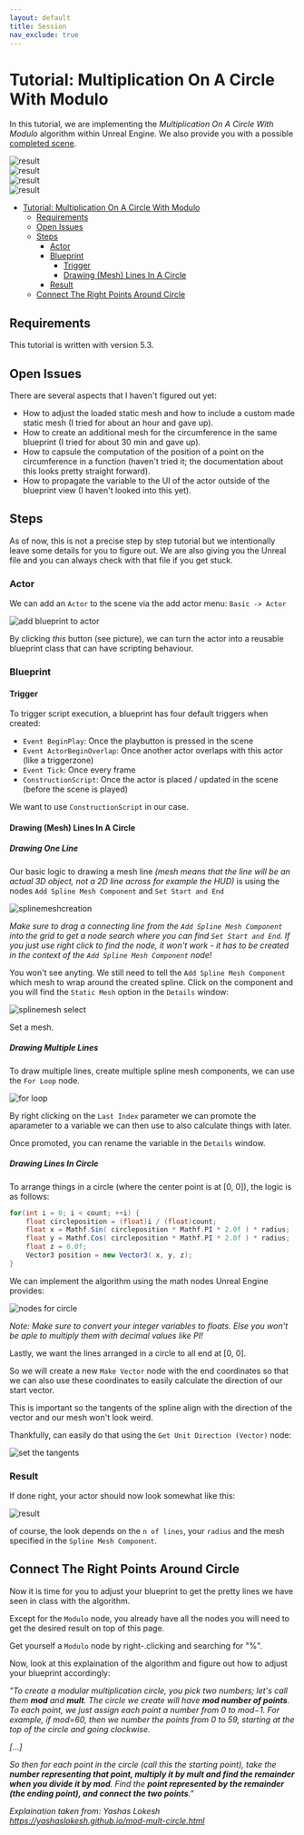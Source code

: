 ```yaml
---
layout: default
title: Session
nav_exclude: true
---
```



# Tutorial: Multiplication On A Circle With Modulo

In this tutorial, we are implementing the *Multiplication On A Circle With Modulo* algorithm within Unreal Engine. We also provide you with a possible [completed scene](https://github.com/ctechfilmuniversity/lecture_ss24_procedural_generation_and_simulation/blob/main/docs/01_sessions/01/pgs_t1_multicircle/pgs_t1_multicircle.zip).

![result](./img/pgs_t1_multicircle_01.png)  
![result](./img/pgs_t1_multicircle_02.png)  
![result](./img/pgs_t1_multicircle_03.png)  
![result](./img/pgs_t1_multicircle_04.png)  

* [Tutorial: Multiplication On A Circle With Modulo](#tutorial-multiplication-on-a-circle-with-modulo)
    * [Requirements](#requirements)
    * [Open Issues](#open-issues)
    * [Steps](#steps)
        * [Actor](#actor)
        * [Blueprint](#blueprint)
            * [Trigger](#trigger)
            * [Drawing (Mesh) Lines In A Circle](#drawing-mesh-lines-in-a-circle)
        * [Result](#result)
    * [Connect The Right Points Around Circle](#connect-the-right-points-around-circle)


## Requirements

This tutorial is written with version 5.3.

## Open Issues

There are several aspects that I haven't figured out yet:

- How to adjust the loaded static mesh and how to include a custom made static mesh (I tried for about an hour and gave up).
- How to create an additional mesh for the circumference in the same blueprint (I tried for about 30 min and gave up).
- How to capsule the computation of the position of a point on the circumference in a function (haven't tried it; the documentation about this looks pretty straight forward).
- How to propagate the variable to the UI of the actor outside of the blueprint view (I haven't looked into this yet).

## Steps

As of now, this is not a precise step by step tutorial but we intentionally leave some details for you to figure out. We are also giving you the Unreal file and you can always check with that file if you get stuck. 

### Actor

We can add an `Actor` to the scene via the add actor menu: `Basic -> Actor`

![add blueprint to actor](./img/actor_blueprint.PNG)

By clicking _this_ button (see picture), we can turn the actor into a reusable blueprint class that can have scripting behaviour.

### Blueprint

#### Trigger

To trigger script execution, a blueprint has four default triggers when created:
- `Event BeginPlay`: Once the playbutton is pressed in the scene
- `Event ActorBeginOverlap`: Once another actor overlaps with this actor (like a triggerzone)
- `Event Tick`: Once every frame
- `ConstructionScript`: Once the actor is placed / updated in the scene (before the scene is played)

We want to use `ConstructionScript` in our case.

#### Drawing (Mesh) Lines In A Circle

##### Drawing One Line

Our basic logic to drawing a mesh line _(mesh means that the line will be an actual 3D object, not a 2D line across for example the HUD)_ is using the nodes `Add Spline Mesh Component` and `Set Start and End`


![splinemeshcreation](./img/splinemeshcreation.PNG)

_Make sure to drag a connecting line from the `Add Spline Mesh Component` into the grid to get a node search where you can find `Set Start and End`. If you just use right click to find the node, it won't work - it has to be created in the context of the `Add Spline Mesh Component` node!_

You won't see anyting. We still need to tell the `Add Spline Mesh Component` which mesh to wrap around the created spline. Click on the component and you will find the `Static Mesh` option in the `Details` window:

![splinemesh select](./img/splinemeshselect.PNG)

Set a mesh.

##### Drawing Multiple Lines

To draw multiple lines, create multiple spline mesh components, we can use the `For Loop` node.

![for loop](./img/forLoop.PNG)

By right clicking on the `Last Index` parameter we can promote the aparameter to a variable we can then use to also calculate things with later.

Once promoted, you can rename the variable in the `Details` window.

##### Drawing Lines In Circle

To arrange things in a circle (where the center point is at [0, 0]), the logic is as follows:
``` c#
for(int i = 0; i < count; ++i) {
    float circleposition = (float)i / (float)count;
    float x = Mathf.Sin( circleposition * Mathf.PI * 2.0f ) * radius;
    float y = Mathf.Cos( circleposition * Mathf.PI * 2.0f ) * radius;
    float z = 0.0f;
    Vector3 position = new Vector3( x, y, z);
}
```

We can implement the algorithm using the math nodes Unreal Engine provides: 

![nodes for circle](./img/circlenodes.PNG)

_Note: Make sure to convert your integer variables to floats. Else you won't be aple to multiply them with decimal values like PI!_

Lastly, we want the lines arranged in a circle to all end at [0, 0].

So we will create a new `Make Vector` node with the end coordinates so that we can also use these coordinates to easily calculate the direction of our start vector.

This is important so the tangents of the spline align with the direction of the vector and our mesh won't look weird.

Thankfully, can easily do that using the `Get Unit Direction (Vector)` node:

![set the tangents](./img/tangents.PNG)

### Result

If done right, your actor should now look somewhat like this:

![result](./img/result.PNG)

of course, the look depends on the `n of lines`, your `radius` and the mesh specified in the `Spline Mesh Component`.


## Connect The Right Points Around Circle

Now it is time for you to adjust your blueprint to get the pretty lines we have seen in class with the algorithm. 

Except for the `Modulo` node, you already have all the nodes you will need to get the desired result on top of this page.

Get yourself a `Modulo` node by right-.clicking and searching for "%".

Now, look at this explaination of the algorithm and figure out how to adjust your blueprint accordingly:

_"To create a modular multiplication circle, you pick two numbers; let's call them **mod** and **mult**. The circle we create will have **mod number of points**. To each point, we just assign each point a number from 0 to mod−1. For example, if mod=60, then we number the points from 0 to 59, starting at the top of the circle and going clockwise._

_[...]_

_So then for each point in the circle (call this the starting point), take the **number representing that point, multiply it by mult and find the remainder when you divide it by mod**. Find the **point represented by the remainder (the ending point), and connect the two points**."_

_Explaination taken from:  Yashas Lokesh https://yashaslokesh.github.io/mod-mult-circle.html_